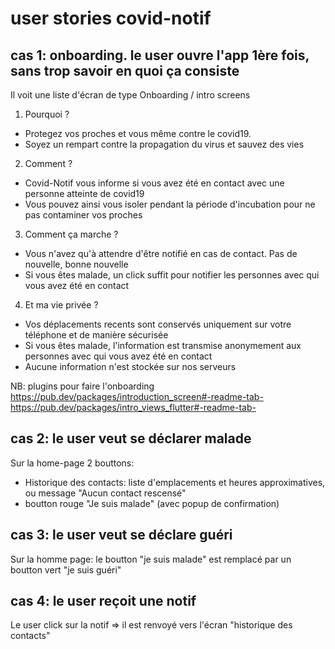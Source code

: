 # user stories covid-notif

## cas 1: onboarding. le user ouvre l'app 1ère fois, sans trop savoir en quoi ça consiste

Il voit une liste d'écran de type Onboarding / intro screens

1. Pourquoi ?
* Protegez vos proches et vous même contre le covid19.
* Soyez un rempart contre la propagation du virus et sauvez des vies

2. Comment ?
* Covid-Notif vous informe si vous avez été en contact avec une personne atteinte de covid19
* Vous pouvez ainsi vous isoler pendant la période d'incubation pour ne pas contaminer vos proches

3. Comment ça marche ?
* Vous n'avez qu'à attendre d'être notifié en cas de contact. Pas de nouvelle, bonne nouvelle
* Si vous êtes malade, un click suffit pour notifier les personnes avec qui vous avez été en contact

4. Et ma vie privée ?
* Vos déplacements recents sont conservés uniquement sur votre téléphone et de manière sécurisée
* Si vous êtes malade, l'information est transmise anonymement aux personnes avec qui vous avez été en contact
* Aucune information n'est stockée sur nos serveurs

NB: plugins pour faire l'onboarding
https://pub.dev/packages/introduction_screen#-readme-tab-
https://pub.dev/packages/intro_views_flutter#-readme-tab-

## cas 2: le user veut se déclarer malade

Sur la home-page 2 bouttons:
* Historique des contacts: liste d'emplacements et heures approximatives, ou message "Aucun contact rescensé"
* boutton rouge "Je suis malade" (avec popup de confirmation)

## cas 3: le user veut se déclare guéri

Sur la homme page: le boutton "je suis malade" est remplacé par un boutton vert "je suis guéri"

## cas 4: le user reçoit une notif

Le user click sur la notif => il est renvoyé vers l'écran "historique des contacts"